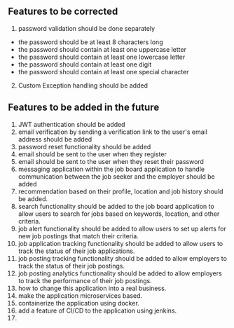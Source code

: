 ## Features to be corrected 
1. password validation should be done separately 
- the password should be at least 8 characters long
- the password should contain at least one uppercase letter
- the password should contain at least one lowercase letter
- the password should contain at least one digit
- the password should contain at least one special character
2. Custom Exception handling should be added

## Features to be added in the future 
1. JWT authentication should be added
2. email verification by sending a verification link to the user's email address should be added
3. password reset functionality should be added 
4. email should be sent to the user when they register
5. email should be sent to the user when they reset their password
6. messaging application within the job board application to handle communication between the job seeker and the employer should be added
7. recommendation based on their profile, location and job history should be added.
8. search functionality should be added to the job board application to allow users to search for jobs based on keywords, location, and other criteria.
9. job alert functionality should be added to allow users to set up alerts for new job postings that match their criteria.
10. job application tracking functionality should be added to allow users to track the status of their job applications.
11. job posting tracking functionality should be added to allow employers to track the status of their job postings.
12. job posting analytics functionality should be added to allow employers to track the performance of their job postings.
13. how to change this application into a real business.
14. make the application microservices based.
15. containerize the application using docker.
16. add a feature of CI/CD to the application using jenkins.
17. 